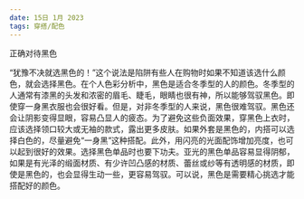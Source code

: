 ```yaml
---
date: 15日 1月 2023
tags: 穿搭/配色
---
```

正确对待黑色

“犹豫不决就选黑色的！”这个说法是陷阱有些人在购物时如果不知道该选什么颜色，就会选择黑色。在个人色彩分析中，黑色是适合冬季型的人的颜色。冬季型的人通常有漆黑的头发和浓密的眉毛、睫毛，眼睛也很有神，所以能够驾驭黑色。即使穿一身黑衣服也会很好看。但是，对非冬季型的人来说，黑色很难驾驭。黑色还会让阴影变得显眼，容易凸显人的疲态。为了避免这些负面效果，穿黑色上衣时，应该选择领口较大或无袖的款式，露出更多皮肤。如果外套是黑色的，内搭可以选择白色的，尽量避免“一身黑”这种搭配。此外，用闪亮的光面配饰增加亮度，也可以起到很好的效果。选择黑色单品时也要下功夫。亚光的黑色单品容易显得阴郁，如果是有光泽的缎面材质、有少许凹凸感的材质、蕾丝或纱等有透明感的材质，即使是黑色的，也会显得生动一些，更容易驾驭。可以说，黑色是需要精心挑选才能搭配好的颜色。